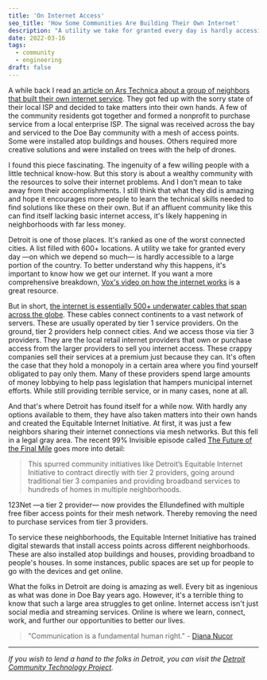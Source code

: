 ```yaml
---
title: 'On Internet Access'
seo_title: 'How Some Communities Are Building Their Own Internet'
description: "A utility we take for granted every day is hardly accessible to a large portion of the country. So many of these underserved communities are taking matters into their own hands."
date: 2022-03-16
tags:
  - community
  - engineering
draft: false
---
```


A while back I read [an article on Ars Technica about a group of neighbors that built their own internet service](https://arstechnica.com/information-technology/2015/11/how-a-group-of-neighbors-created-their-own-internet-service/). They got fed up with the sorry state of their local ISP and decided to take matters into their own hands. A few of the community residents got together and formed a nonprofit to purchase service from a local enterprise ISP. The signal was received across the bay and serviced to the Doe Bay community with a mesh of access points. Some were installed atop buildings and houses. Others required more creative solutions and were installed on trees with the help of drones.

I found this piece fascinating. The ingenuity of a few willing people with a little technical know-how. But this story is about a wealthy community with the resources to solve their internet problems. And I don't mean to take away from their accomplishments. I still think that what they did is amazing and hope it encourages more people to learn the technical skills needed to find solutions like these on their own. But if an affluent community like this can find itself lacking basic internet access, it's likely happening in neighborhoods with far less money.

Detroit is one of those places. It's ranked as one of the worst connected cities. A list filled with 600+ locations. A utility we take for granted every day —on which we depend so much— is hardly accessible to a large portion of the country. To better understand why this happens, it's important to know how we get our internet. If you want a more comprehensive breakdown, [Vox's video on how the internet works](https://youtu.be/TNQsmPf24go) is a great resource.

But in short, [the internet is essentially 500+ underwater cables that span across the globe](https://www.submarinecablemap.com). These cables connect continents to a vast network of servers. These are usually operated by tier 1 service providers. On the ground, tier 2 providers help connect cities. And we access those via tier 3 providers. They are the local retail internet providers that own or purchase access from the larger providers to sell you internet access. These crappy companies sell their services at a premium just because they can. It's often the case that they hold a monopoly in a certain area where you find yourself obligated to pay only them. Many of these providers spend large amounts of money lobbying to help pass legislation that hampers municipal internet efforts. While still providing terrible service, or in many cases, none at all.

And that's where Detroit has found itself for a while now. With hardly any options available to them, they have also taken matters into their own hands and created the Equitable Internet Initiative. At first, it was just a few neighbors sharing their internet connections via mesh networks. But this fell in a legal gray area. The recent 99% Invisible episode called [The Future of the Final Mile](https://99percentinvisible.org/episode/the-future-of-the-final-mile/) goes more into detail:

> This spurred community initiatives like Detroit’s Equitable Internet Initiative to contract directly with tier 2 providers, going around traditional tier 3 companies and providing broadband services to hundreds of homes in multiple neighborhoods.

123Net —a tier 2 provider— now provides the EIIundefined with multiple free fiber access points for their mesh network. Thereby removing the need to purchase services from tier 3 providers.

To service these neighborhoods, the Equitable Internet Initiative has trained digital stewards that install access points across different neighborhoods. These are also installed atop buildings and houses, providing broadband to people's houses. In some instances, public spaces are set up for people to go with the devices and get online.

What the folks in Detroit are doing is amazing as well. Every bit as ingenious as what was done in Doe Bay years ago. However, it's a terrible thing to know that such a large area struggles to get online. Internet access isn't just social media and streaming services. Online is where we learn, connect, work, and further our opportunities to better our lives.

> "Communication is a fundamental human right." - [Diana Nucor](https://youtu.be/1B0u6nvcTsI)

---

_If you wish to lend a hand to the folks in Detroit, you can visit the [Detroit Community Technology Project](https://detroitcommunitytech.org/?q=donate)._